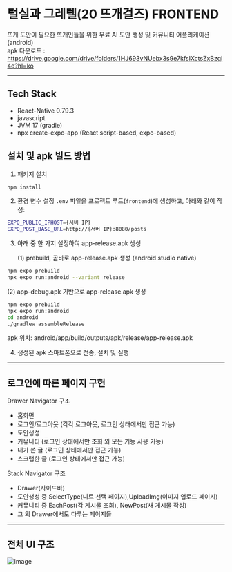 # 털실과 그레텔(20 뜨개걸즈) FRONTEND #

뜨개 도안이 필요한 뜨개인들을 위한 무료 AI 도안 생성 및 커뮤니티 어플리케이션(android)<br>
apk 다운로드 : https://drive.google.com/drive/folders/1HJ693vNUebx3s9e7kfsIXctsZxBzqi4e?hl=ko

---
## Tech Stack
* React-Native 0.79.3
* javascript
* JVM 17 (gradle)
* npx create-expo-app (React script-based, expo-based)

## 설치 및 apk 빌드 방법

1. 패키지 설치

```bash
npm install
```

2. 환경 변수 설정
`.env` 파일을 프로젝트 루트(`frontend`)에 생성하고, 아래와 같이 작성:

```bash
EXPO_PUBLIC_IPHOST={서버 IP}
EXPO_POST_BASE_URL=http://{서버 IP}:8080/posts
```
3. 아래 중 한 가지 설정하여 app-release.apk 생성
   
   (1) prebuild, 곧바로 app-release.apk 생성 (android studio native)
```bash
npm expo prebuild
npx expo run:android --variant release
```
   (2) app-debug.apk 기반으로 app-release.apk 생성
```bash
npm expo prebuild
npx expo run:android
cd android
./gradlew assembleRelease
```
apk 위치: android/app/build/outputs/apk/release/app-release.apk

4. 생성된 apk 스마트폰으로 전송, 설치 및 실행
---
## 로그인에 따른 페이지 구현
Drawer Navigator 구조
- 홈화면
- 로그인/로그아웃 (각각 로그아웃, 로그인 상태에서만 접근 가능)
- 도안생성 
- 커뮤니티 (로그인 상태에서만 조회 외 모든 기능 사용 가능)
- 내가 쓴 글 (로그인 상태에서만 접근 가능)
- 스크랩한 글 (로그인 상태에서만 접근 가능)

Stack Navigator 구조
- Drawer(사이드바)
- 도안생성 중 SelectType(니트 선택 페이지),UploadImg(이미지 업로드 페이지)
- 커뮤니티 중 EachPost(각 게시물 조회), NewPost(새 게시물 작성)
- 그 외 Drawer에서도 다루는 페이지들 
---
## 전체 UI 구조
![Image](https://github.com/user-attachments/assets/32c0b060-653b-4fba-8c5c-6eb490a6815a)


